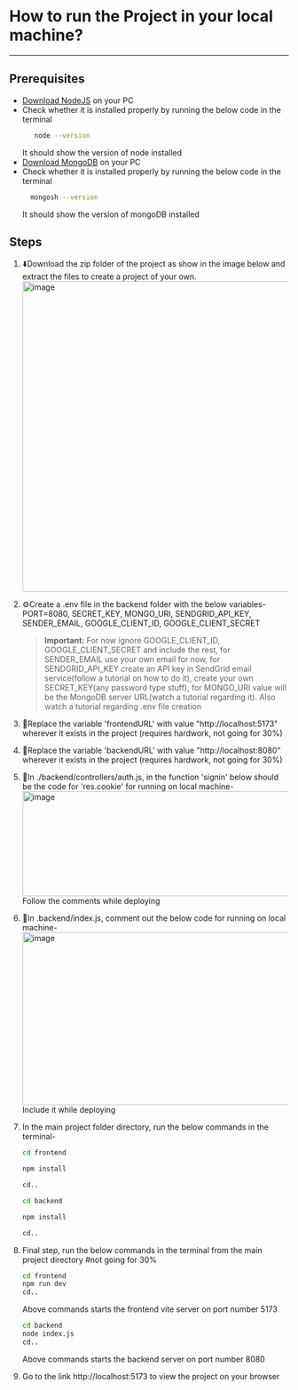 # How to run the Project in your local machine?
---
## Prerequisites
- [Download NodeJS](https://nodejs.org/en/download) on your PC
- Check whether it is installed properly by running the below code in the terminal
  ```bash
     node --version
  ```
  It should show the version of node installed
-  [Download MongoDB](https://fastdl.mongodb.org/windows/mongodb-windows-x86_64-8.2.0-signed.msi) on your PC
-  Check whether it is installed properly by running the below code in the terminal
   ```bash
     mongosh --version
   ```
   It should show the version of mongoDB installed

## Steps
  1. ⬇️Download the zip folder of the project as show in the image below and extract the files to create a project of your own.
     <img width="1353" height="559" alt="image" src="https://github.com/user-attachments/assets/89fcf572-0ff6-4f7f-8f27-df3bdd03afb5" />
     <br>
     
  2. ⚙️Create a .env file in the backend folder with the below variables- <br>
        PORT=8080, SECRET_KEY, MONGO_URI, SENDGRID_API_KEY, SENDER_EMAIL, GOOGLE_CLIENT_ID, GOOGLE_CLIENT_SECRET
     > **Important:** For now ignore GOOGLE_CLIENT_ID, GOOGLE_CLIENT_SECRET and include the rest, for SENDER_EMAIL use your own email for now, for SENDGRID_API_KEY create an API key in SendGrid email service(follow a tutorial on how to do it), create your own SECRET_KEY(any password type stuff), for MONGO_URI value will be the MongoDB server URL(watch a tutorial regarding it). Also watch a tutorial regarding .env file creation
     
     
  4. 🚨Replace the variable 'frontendURL' with value "http://localhost:5173" wherever it exists in the project (requires hardwork, not going for 30%)
    
  6. 🚨Replace the variable 'backendURL' with value "http://localhost:8080" wherever it exists in the project  (requires hardwork, not going for 30%)

  7. 🚨In ./backend/controllers/auth.js, in the function 'signin' below should be the code for 'res.cookie' for running on local machine-     
    <img width="734" height="189" alt="image" src="https://github.com/user-attachments/assets/c8e6ef86-6073-4703-926d-70cf999f68ab" />
    <br>
    Follow the comments while deploying
    <br>
    
  8. 🚨In .backend/index.js, comment out the below code for running on local machine-
     <img width="1256" height="311" alt="image" src="https://github.com/user-attachments/assets/5ca32a98-9d02-481f-9467-fe02435fc7ee" />
     <br>
     Include it while deploying
     <br>

   9. In the main project folder directory, run the below commands in the terminal-
      ```bash
      cd frontend
      ```
      ```bash
      npm install
      ```
      ```bash
      cd..
      ```
      ```bash
      cd backend
      ```
      ```bash
      npm install
      ```
      ```bash
      cd..
      ```
            
  10. Final step, run the below commands in the terminal from the main project directory #not going for 30%
      ```bash
      cd frontend
      npm run dev
      cd..
      ```
      Above commands starts the frontend vite server on port number 5173
      ```bash
      cd backend
      node index.js
      cd..
      ```
      Above commands starts the backend server on port number 8080
      
   12. Go to the link http://localhost:5173 to view the project on your browser
